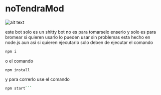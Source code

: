 # noTendraMod
![alt text](https://i.kym-cdn.com/entries/icons/mobile/000/023/824/baINLAUH.jpg)

este bot solo es un shitty bot no es para tomarselo enserio y solo es para bromear si quieren usarlo lo pueden usar sin problemas esta hecho en node.js
aun asi si quieren ejecutarlo solo deben de ejecutar el comando 


```bash
npm i
```
o el comando 
```shell
npm install
```
y para correrlo use el comando 
```bash
npm start```
